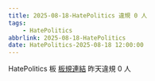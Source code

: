 ```yaml
---
title: 2025-08-18-HatePolitics 違規 0 人
tags:
    - HatePolitics
abbrlink: 2025-08-18-HatePolitics
date: HatePolitics-2025-08-18 12:00:00
---
```

HatePolitics 板 [板規連結](https://www.ptt.cc/bbs/HatePolitics/M.1617115262.A.D60.html)
昨天違規 0 人
